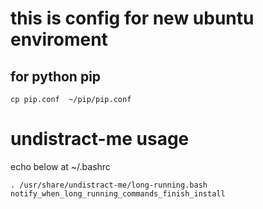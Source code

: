 # this is config for new ubuntu enviroment 

## for python pip

```
cp pip.conf  ~/pip/pip.conf
```

# undistract-me usage

echo below at ~/.bashrc

```
. /usr/share/undistract-me/long-running.bash
notify_when_long_running_commands_finish_install

```
